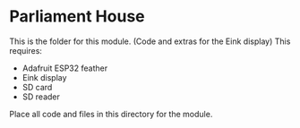 # Parliament House
This is the folder for this module. (Code and extras for the Eink display)
This requires:
- Adafruit ESP32 feather
- Eink display
- SD card
- SD reader


Place all code and files in this directory for the module.